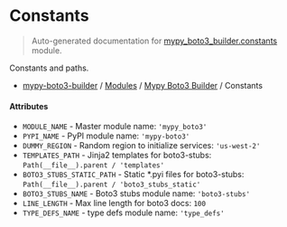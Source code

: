 # Constants

> Auto-generated documentation for [mypy_boto3_builder.constants](https://github.com/vemel/mypy_boto3_builder/blob/master/mypy_boto3_builder/constants.py) module.

Constants and paths.

- [mypy-boto3-builder](../README.md#mypy_boto3_builder) / [Modules](../MODULES.md#mypy-boto3-builder-modules) / [Mypy Boto3 Builder](index.md#mypy-boto3-builder) / Constants

#### Attributes

- `MODULE_NAME` - Master module name: `'mypy_boto3'`
- `PYPI_NAME` - PyPI module name: `'mypy-boto3'`
- `DUMMY_REGION` - Random region to initialize services: `'us-west-2'`
- `TEMPLATES_PATH` - Jinja2 templates for boto3-stubs: `Path(__file__).parent / 'templates'`
- `BOTO3_STUBS_STATIC_PATH` - Static *.pyi files for boto3-stubs: `Path(__file__).parent / 'boto3_stubs_static'`
- `BOTO3_STUBS_NAME` - Boto3 stubs module name: `'boto3-stubs'`
- `LINE_LENGTH` - Max line length for boto3 docs: `100`
- `TYPE_DEFS_NAME` - type defs module name: `'type_defs'`
